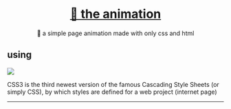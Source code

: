 
<h1 align="center">
    <a href=https://zacarias_link.gitlab.io/the-animation/>🔗 the animation</a>
</h1>
<p align="center">🚀 a simple page animation made with only css and html</p>

<h2>using</h2>

<img src="https://img.shields.io/badge/css3-using-green"/> <p align="left">CSS3 is the third newest version of the famous Cascading Style Sheets (or simply CSS), by which styles are defined for a web project (internet page)</p>
<hr>

